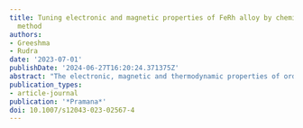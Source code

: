 ```yaml
---
title: Tuning electronic and magnetic properties of FeRh alloy by chemical and physical
  method
authors:
- Greeshma
- Rudra
date: '2023-07-01'
publishDate: '2024-06-27T16:20:24.371375Z'
abstract: "The electronic, magnetic and thermodynamic properties of ordered and chemically disordered FeRh alloy are studied using ab-initio methods. The equiatomic Fe 50 Rh 50 composition is reported for both ordered and disordered phases. Chemically disordered Fe x Rh 100-x is reported and the effect of disorder on electronic and magnetic properties is discussed. Further, we have reported the effects of stress and strain in both the ordered and disordered phases. The result is only for the cubic phase, and no distortion has been taken into consideration. This study is motivated by the recent resurgence in the FeRh and is inspired by the fact that it is possible to sustain the barocaloric properties over the cycle. Hence, we have discussed the properties of Fe x Rh 100-x with chemical disorder and pressure simultaneously to gain an insight into the compound effect and the interplay between them."
publication_types:
- article-journal
publication: '*Pramana*'
doi: 10.1007/s12043-023-02567-4
---
```

